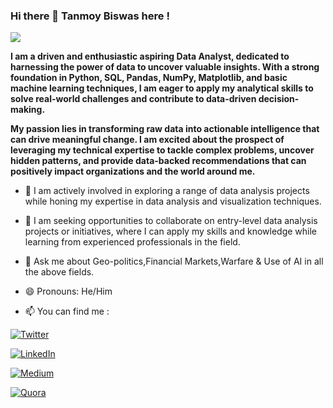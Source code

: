 ### Hi there 👋 Tanmoy Biswas here !

<img id="changingGif" src="https://c.tenor.com/CigpzapemsoAAAAC/hi-robot.gif">
<script>
function changeGif() {
    const gifElement = document.getElementById('changingGif');
    // Array of URLs of different GIFs
    const gifUrls = [
        'https://media.tenor.com/A8O7Qj5KEroAAAAC/robot-dancing-gif.gif',
        'https://i.pinimg.com/originals/6e/9e/45/6e9e45c5eb0ac461a8ad85c1ab8dc188.gif',
        // Add more URLs as needed
    ];
    let currentIndex = 0;

    setInterval(() => {
        currentIndex = (currentIndex + 1) % gifUrls.length;
        gifElement.src = gifUrls[currentIndex];
    }, 10000); // Change every 10 seconds (adjust as needed)
}

// Call the function when the page loads
window.onload = changeGif;
</script>


**I am a driven and enthusiastic aspiring Data Analyst, dedicated to harnessing the power of data to uncover valuable insights. With a strong foundation in Python, SQL, Pandas, NumPy, Matplotlib, and basic machine learning techniques, I am eager to apply my analytical skills to solve real-world challenges and contribute to data-driven decision-making.**

**My passion lies in transforming raw data into actionable intelligence that can drive meaningful change. I am excited about the prospect of leveraging my technical expertise to tackle complex problems, uncover hidden patterns, and provide data-backed recommendations that can positively impact organizations and the world around me.**
- 🔭 I am actively involved in exploring a range of data analysis projects while honing my expertise in data analysis and visualization techniques.

- 👯 I am seeking opportunities to collaborate on entry-level data analysis projects or initiatives, where I can apply my skills and knowledge while learning from experienced professionals in the field.

- 💬 Ask me about Geo-politics,Financial Markets,Warfare & Use of AI in all the above fields.

- 😄 Pronouns: He/Him
  
- 📫 You can find me :
 
 [![Twitter](https://img.icons8.com/?size=100&id=xWVjuc9hryql&format=png&color=000000)](https://twitter.com/tanmay171)
 
 [![LinkedIn](https://img.icons8.com/?size=100&id=Tgi3DGfjUbUX&format=png&color=000000)](https://www.linkedin.com/in/biswas007/)

 [![Medium](https://img.icons8.com/?size=100&id=CfRMH4SabFFs&format=png&color=000000)]([https://medium.com/@your_medium_username](https://medium.com/@biswas007))

 [![Quora](https://img.icons8.com/?size=100&id=fQYnrRnVOVBS&format=png&color=000000)]([https://www.quora.com/profile/your_quora_username](https://tanmoysden.quora.com/))


